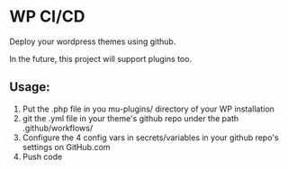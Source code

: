 # WP CI/CD

Deploy your wordpress themes using github.

In the future, this project will support plugins too.

## Usage:

1. Put the .php file in you mu-plugins/ directory of your WP installation
2. git the .yml file in your theme's github repo under the path .github/workflows/
3. Configure the 4 config vars in secrets/variables in your github repo's settings on GitHub.com
4. Push code
